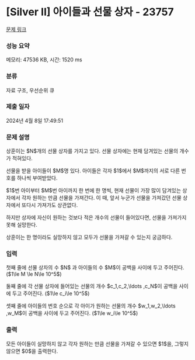 # [Silver II] 아이들과 선물 상자 - 23757 

[문제 링크](https://www.acmicpc.net/problem/23757) 

### 성능 요약

메모리: 47536 KB, 시간: 1520 ms

### 분류

자료 구조, 우선순위 큐

### 제출 일자

2024년 4월 8일 17:49:51

### 문제 설명

<p>상훈이는 $N$개의 선물 상자를 가지고 있다. 선물 상자에는 현재 담겨있는 선물의 개수가 적혀있다.</p>

<p>선물을 받을 아이들이 $M$명 있다. 아이들은 각자 $1$에서 $M$까지의 서로 다른 번호를 하나씩 부여받았다.</p>

<p>$1$번 아이부터 $M$번 아이까지 한 번에 한 명씩, 현재 선물이 가장 많이 담겨있는 상자에서 각자 원하는 만큼 선물을 가져간다. 이 때, 앞서 누군가 선물을 가져갔던 선물 상자에서 또다시 가져가도 상관없다.</p>

<p>하지만 상자에 자신이 원하는 것보다 적은 개수의 선물이 들어있다면, 선물을 가져가지 못해 실망한다.</p>

<p>상훈이는 한 명이라도 실망하지 않고 모두가 선물을 가져갈 수 있는지 궁금하다.</p>

### 입력 

 <p>첫째 줄에 선물 상자의 수 $N$ 과 아이들의 수 $M$이 공백을 사이에 두고 주어진다. ($1\le M \le N\le 10^5$)</p>

<p>둘째 줄에 각 선물 상자에 들어있는 선물의 개수 $c_1,c_2,\ldots ,c_N$이 공백을 사이에 두고 주어진다. ($1\le c_i\le 10^5$)</p>

<p>셋째 줄에 아이들의 번호 순으로 각 아이가 원하는 선물의 개수 $w_1,w_2,\ldots ,w_M$이 공백을 사이에 두고 주어진다. ($1\le w_i\le 10^5$)</p>

### 출력 

 <p>모든 아이들이 실망하지 않고 각자 원하는 만큼 선물을 가져갈 수 있으면 $1$을, 그렇지 않으면 $0$을 출력한다.</p>

